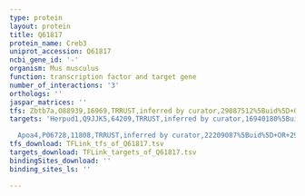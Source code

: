 ```yaml
---
type: protein
layout: protein
title: Q61817
protein_name: Creb3
uniprot_accession: Q61817
ncbi_gene_id: '-'
organism: Mus musculus
function: transcription factor and target gene
number_of_interactions: '3'
orthologs: ''
jaspar_matrices: ''
tfs: Zbtb7a,O88939,16969,TRRUST,inferred by curator,29087512%5Buid%5D+OR+23071095%5Buid%5D,Yes
targets: 'Herpud1,Q9JJK5,64209,TRRUST,inferred by curator,16940180%5Buid%5D+OR+29087512%5Buid%5D,Yes

  Apoa4,P06728,11808,TRRUST,inferred by curator,22209087%5Buid%5D+OR+29087512%5Buid%5D,Yes'
tfs_download: TFLink_tfs_of_Q61817.tsv
targets_download: TFLink_targets_of_Q61817.tsv
bindingSites_download: ''
binding_sites_ls: ''

---
```

